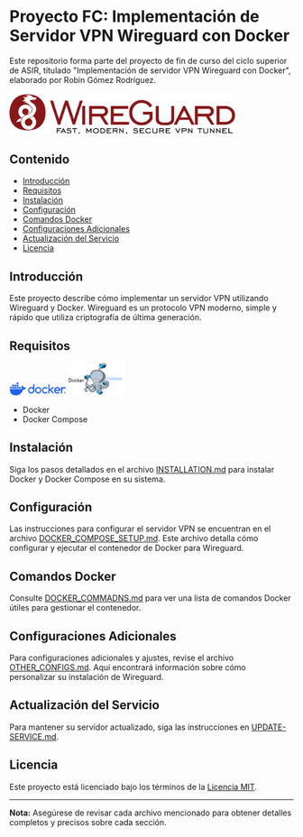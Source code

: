 # Proyecto FC: Implementación de Servidor VPN Wireguard con Docker

Este repositorio forma parte del proyecto de fin de curso del ciclo superior de ASIR, titulado "Implementación de servidor VPN Wireguard con Docker", elaborado por Robin Gómez Rodríguez.
<br><br><img src="images/wireguard-logo.png" alt="Wireguard Logo" width="400"/>

## Contenido

- [Introducción](#introducción)
- [Requisitos](#requisitos)
- [Instalación](#instalación)
- [Configuración](#configuración)
- [Comandos Docker](#comandos-docker)
- [Configuraciones Adicionales](#configuraciones-adicionales)
- [Actualización del Servicio](#actualización-del-servicio)
- [Licencia](#licencia)

## Introducción

Este proyecto describe cómo implementar un servidor VPN utilizando Wireguard y Docker. Wireguard es un protocolo VPN moderno, simple y rápido que utiliza criptografía de última generación.

## Requisitos
<img src="images/docker-logo-blue.png" alt="Docker Logo" width="100"/> <img src="images/logo_docker_compose.png" alt="Docker Logo" width="100"/> <br>
- Docker
- Docker Compose

## Instalación

Siga los pasos detallados en el archivo [INSTALLATION.md](INSTALLATION.md) para instalar Docker y Docker Compose en su sistema.

## Configuración

Las instrucciones para configurar el servidor VPN se encuentran en el archivo [DOCKER_COMPOSE_SETUP.md](DOCKER_COMPOSE_SETUP.md). Este archivo detalla cómo configurar y ejecutar el contenedor de Docker para Wireguard.

## Comandos Docker

Consulte [DOCKER_COMMADNS.md](DOCKER_COMMADNS.md) para ver una lista de comandos Docker útiles para gestionar el contenedor.

## Configuraciones Adicionales

Para configuraciones adicionales y ajustes, revise el archivo [OTHER_CONFIGS.md](OTHER_CONFIGS.md). Aquí encontrará información sobre cómo personalizar su instalación de Wireguard.

## Actualización del Servicio

Para mantener su servidor actualizado, siga las instrucciones en [UPDATE-SERVICE.md](UPDATE-SERVICE.md).

## Licencia

Este proyecto está licenciado bajo los términos de la [Licencia MIT](LICENSE).

---

**Nota:** Asegúrese de revisar cada archivo mencionado para obtener detalles completos y precisos sobre cada sección.

